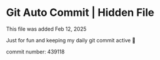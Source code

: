 # Git Auto Commit | Hidden File

This file was added Feb 12, 2025

Just for fun and keeping my daily git commit active 🤪

commit number: 439118
